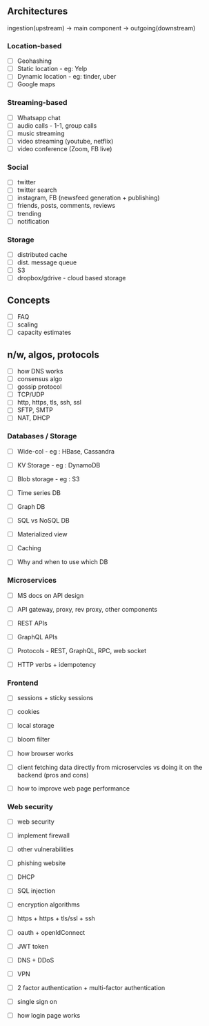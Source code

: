 
## Architectures
ingestion(upstream) -> main component -> outgoing(downstream)

### Location-based
- [ ] Geohashing
- [ ] Static location - eg: Yelp
- [ ] Dynamic location - eg: tinder, uber
- [ ] Google maps

### Streaming-based
- [ ] Whatsapp chat
- [ ] audio calls - 1-1, group calls
- [ ] music streaming
- [ ] video streaming (youtube, netflix)
- [ ] video conference (Zoom, FB live)

### Social
- [ ] twitter
- [ ] twitter search
- [ ] instagram, FB (newsfeed generation + publishing)
- [ ] friends, posts, comments, reviews
- [ ] trending
- [ ] notification

### Storage
- [ ] distributed cache
- [ ] dist. message queue
- [ ] S3
- [ ] dropbox/gdrive - cloud based storage

## Concepts
- [ ] FAQ
- [ ] scaling
- [ ] capacity estimates

## n/w, algos, protocols
- [ ] how DNS works
- [ ] consensus algo
- [ ] gossip protocol
- [ ] TCP/UDP
- [ ] http, https, tls, ssh, ssl
- [ ] SFTP, SMTP
- [ ] NAT, DHCP

### Databases / Storage
- [ ] Wide-col - eg : HBase, Cassandra
- [ ] KV Storage - eg : DynamoDB
- [ ] Blob storage - eg : S3
- [ ] Time series DB
- [ ] Graph DB
- [ ] SQL vs NoSQL DB
- [ ] Materialized view
- [ ] Caching
- [ ] Why and when to use which DB


### Microservices
- [ ]  MS docs on API design
- [ ] API gateway, proxy, rev proxy, other components
- [ ] REST APIs
- [ ] GraphQL APIs
- [ ] Protocols - REST, GraphQL, RPC, web socket
- [ ] HTTP verbs + idempotency


### Frontend
- [ ] sessions + sticky sessions
- [ ] cookies
- [ ] local storage
- [ ] bloom filter
- [ ] how browser works
- [ ] client fetching data directly from microservcies vs doing it on the backend (pros and cons)
- [ ] how to improve web page performance


### Web security
- [ ] web security
- [ ] implement firewall
- [ ] other vulnerabilities
- [ ] phishing website
- [ ] DHCP
- [ ] SQL injection
- [ ] encryption algorithms
- [ ] https + https + tls/ssl + ssh
- [ ] oauth + openIdConnect
- [ ] JWT token
- [ ] DNS + DDoS
- [ ] VPN
- [ ] 2 factor authentication + multi-factor authentication
- [ ] single sign on
- [ ] how login page works


